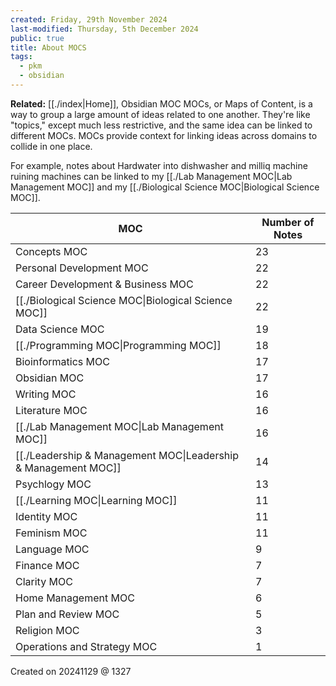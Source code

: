 ```yaml
---
created: Friday, 29th November 2024
last-modified: Thursday, 5th December 2024
public: true
title: About MOCS
tags:
  - pkm
  - obsidian
---
```

**Related:** [[./index|Home]], Obsidian MOC
MOCs, or Maps of Content, is a way to group a large amount of ideas related to one another. They're like "topics," except much less restrictive, and the same idea can be linked to different MOCs. MOCs provide context for linking ideas across domains to collide in one place. 

For example, notes about Hardwater into dishwasher and milliq machine ruining machines can be linked to my [[./Lab Management MOC|Lab Management MOC]] and my [[./Biological Science MOC|Biological Science MOC]].

| MOC                                                                                 | Number of Notes |
| ----------------------------------------------------------------------------------- | --------------- |
| Concepts MOC                                           | 23              |
| Personal Development MOC                   | 22              |
| Career Development & Business MOC | 22              |
| [[./Biological Science MOC\|Biological Science MOC]]                       | 22              |
| Data Science MOC                                   | 19              |
| [[./Programming MOC\|Programming MOC]]                                     | 18              |
| Bioinformatics MOC                               | 17              |
| Obsidian MOC                                           | 17              |
| Writing MOC                                             | 16              |
| Literature MOC                                       | 16              |
| [[./Lab Management MOC\|Lab Management MOC]]                               | 16              |
| [[./Leadership & Management MOC\|Leadership & Management MOC]]             | 14              |
| Psychlogy MOC                                         | 13              |
| [[./Learning MOC\|Learning MOC]]                                           | 11              |
| Identity MOC                                           | 11              |
| Feminism MOC                                           | 11              |
| Language MOC                                           | 9               |
| Finance MOC                                             | 7               |
| Clarity MOC                                             | 7               |
| Home Management MOC                             | 6               |
| Plan and Review MOC                             | 5               |
| Religion MOC                                           | 3               |
| Operations and Strategy MOC             | 1               |



Created on 20241129 @ 1327